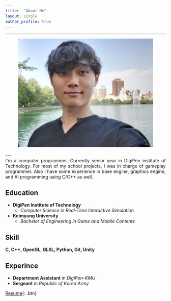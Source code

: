 ```yaml
---
title:  "About Me"
layout: single
author_profile: true
---
```

  
---
<figure>
    <a href="/assets/images/face.png"><img src="/assets/images/face.jpg"></a>
</figure>
---
<div style="text-align: justify"> I'm a computer programmer. Currently senior year in DigiPen institute of Technology. For most of my school projects, I was in charge of gameplay programmer. Also I have some experience in base engine, graphics engine, and AI programming using C/C++ as well.   </div>
  
Education
---
* **DigiPen Institute of Technology**
    * *Computer Science in Real-Time Interactive Simulation*  
* **Keimyung University**
    * *Bachelor of Engineering in Game and Mobile Contents*
  
Skill
---
**C, C++, OpenGL, GLSL, Python, Git, Unity**

Experince
---
* **Department Assistant** in *DigiPen-KMU*  
* **Sergeant** in *Republic of Korea Army*
 
[Resume](https://jaykop.github.io/download/file.pdf){: .btn}
  


